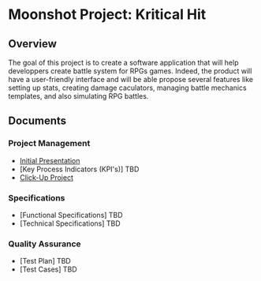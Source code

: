 # Moonshot Project: Kritical Hit

## Overview

The goal of this project is to create a software application that will help developpers create battle system for RPGs games. Indeed, the product will have a user-friendly interface and will be able propose several features like setting up stats, creating damage caculators, managing battle mechanics templates, and also simulating RPG battles. 

## Documents

### Project Management
- [Initial Presentation](https://github.com/PaulNowak36/Kritical-Hit/blob/master/Documents/Presentation.md)
- [Key Process Indicators (KPI's)] TBD
- [Click-Up Project](https://app.clickup.com/9003082302/v/l/4-90030869966-1)

### Specifications
- [Functional Specifications] TBD
- [Technical Specifications] TBD

### Quality Assurance
- [Test Plan] TBD
- [Test Cases] TBD
